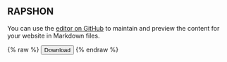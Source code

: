 ## RAPSHON

You can use the [editor on GitHub](https://github.com/Raphsonite/raphsonite.github.io/edit/master/index.md) to maintain and preview the content for your website in Markdown files.

{% raw %}
<button onclick="window.open('/test.txt')">Download</button>
{% endraw %}
